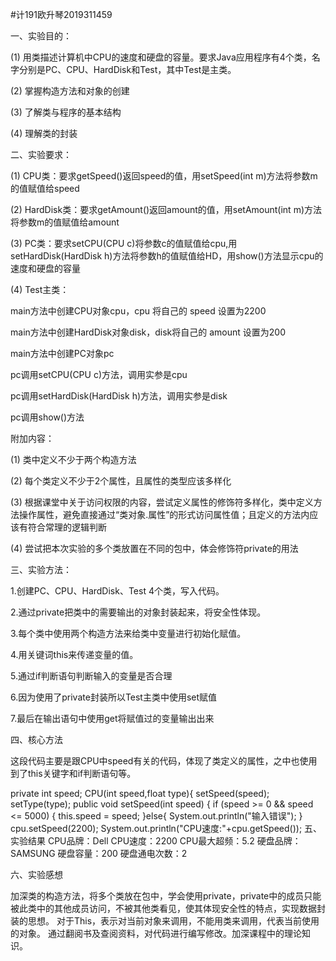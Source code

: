 #计191欧升琴2019311459

一、实验目的：

(1) 用类描述计算机中CPU的速度和硬盘的容量。要求Java应用程序有4个类，名字分别是PC、CPU、HardDisk和Test，其中Test是主类。

(2) 掌握构造方法和对象的创建

(3) 了解类与程序的基本结构

(4) 理解类的封装

二、实验要求：

(1) CPU类：要求getSpeed()返回speed的值，用setSpeed(int m)方法将参数m的值赋值给speed

(2) HardDisk类：要求getAmount()返回amount的值，用setAmount(int m)方法将参数m的值赋值给amount

(3) PC类：要求setCPU(CPU c)将参数c的值赋值给cpu,用setHardDisk(HardDisk h)方法将参数h的值赋值给HD，用show()方法显示cpu的速度和硬盘的容量

(4) Test主类：

main方法中创建CPU对象cpu，cpu 将自己的 speed 设置为2200

main方法中创建HardDisk对象disk，disk将自己的 amount 设置为200

main方法中创建PC对象pc

pc调用setCPU(CPU c)方法，调用实参是cpu

pc调用setHardDisk(HardDisk h)方法，调用实参是disk

pc调用show()方法

附加内容：

(1) 类中定义不少于两个构造方法

(2) 每个类定义不少于2个属性，且属性的类型应该多样化

(3) 根据课堂中关于访问权限的内容，尝试定义属性的修饰符多样化，类中定义方法操作属性，避免直接通过“类对象.属性”的形式访问属性值；且定义的方法内应该有符合常理的逻辑判断

(4) 尝试把本次实验的多个类放置在不同的包中，体会修饰符private的用法

三、实验方法：

1.创建PC、CPU、HardDisk、Test 4个类，写入代码。

2.通过private把类中的需要输出的对象封装起来，将安全性体现。

3.每个类中使用两个构造方法来给类中变量进行初始化赋值。

4.用关键词this来传递变量的值。

5.通过if判断语句判断输入的变量是否合理

6.因为使用了private封装所以Test主类中使用set赋值

7.最后在输出语句中使用get将赋值过的变量输出出来

四、核心方法

这段代码主要是跟CPU中speed有关的代码，体现了类定义的属性，之中也使用到了this关键字和if判断语句等。

private int speed;
CPU(int speed,float type){
        setSpeed(speed);
        setType(type);
public void setSpeed(int speed) {
        if (speed >= 0 && speed <= 5000) {
            this.speed = speed;
        }else{
            System.out.println("输入错误");
        }
cpu.setSpeed(2200);
System.out.println("CPU速度:"+cpu.getSpeed());
五、实验结果
CPU品牌：Dell
CPU速度：2200
CPU最大超频：5.2
硬盘品牌：SAMSUNG
硬盘容量：200
硬盘通电次数：2

六、实验感想

   加深类的构造方法，将多个类放在包中，学会使用private，private中的成员只能被此类中的其他成员访问，不被其他类看见，使其体现安全性的特点，实现数据封装的思想。
   对于This，表示对当前对象来调用，不能用类来调用，代表当前使用的对象。
   通过翻阅书及查阅资料，对代码进行编写修改。加深课程中的理论知识。
